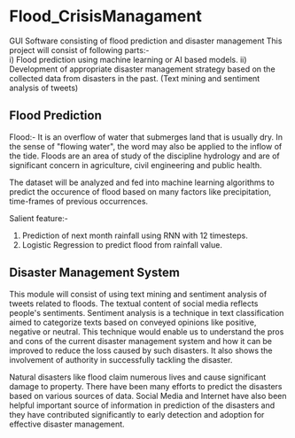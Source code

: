 # Flood_CrisisManagament
GUI Software consisting of flood prediction and disaster management
This project will consist of following parts:-  
i)  Flood prediction using machine learning or AI based models.
ii) Development  of appropriate disaster management strategy based on the collected data from disasters in the past. (Text mining and sentiment analysis of tweets)

## Flood Prediction

Flood:- It is an overflow of water that submerges land that is usually dry. In the sense of "flowing water", the word may also be applied to the inflow of the tide. Floods are an area of study of the discipline hydrology and are of significant concern in agriculture, civil engineering and public health.

The dataset will be analyzed and fed into machine learning algorithms to predict the occurence of flood based on many factors like precipitation, time-frames of previous occurrences.

Salient feature:-
1. Prediction of next month rainfall using RNN with 12 timesteps.
2. Logistic Regression to predict flood from rainfall value. 


## Disaster Management System
     
This module will consist of using text mining and sentiment analysis of tweets related to floods. The textual content of social media reflects people's sentiments. Sentiment analysis is a technique in text classification aimed to categorize texts based on conveyed opinions like positive, negative or neutral. This technique would enable us to understand the pros and cons of the current disaster management system and how it can be improved to reduce the loss caused by such disasters. It also shows the involvement of authority in successfully tackling the disaster.

Natural  disasters like flood claim numerous lives and cause significant damage to property. There have been many efforts to predict 
the disasters based on various sources of data. Social Media and Internet  have also been helpful important source  of information in prediction of the disasters and they have contributed significantly to early detection and adoption for effective disaster management. 
